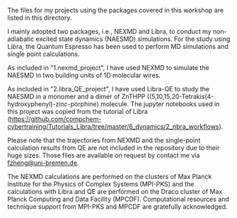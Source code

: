 The files for my projects using the packages covered in this workshop are listed in this directory.

I mainly adopted two packages, i.e., NEXMD and Libra, to conduct my non-adiabatic excited state dynamics (NAESMD) simulations. For the study using Libra, the Quantum Espresso has been used to perform MD simulations and single point calculations.

As included in "1.nexmd_project", I have used NEXMD to simulate the NAESMD in two building units of 1D molecular wires.

As included in "2.libra_QE_project", I have used Libra-QE to study the NAESMD in a monomer and a dimer of ZnTHPP ((5,10,15,20-Tetrakis(4-hydroxyphenyl)-zinc-porphine) molecule. The jupyter notebooks used in this project was copied from the tutorial of Libra (https://github.com/compchem-cybertraining/Tutorials_Libra/tree/master/6_dynamics/2_nbra_workflows).

Please note that the trajectories from NEXMD and the single-point calculation results from QE are not included in the repository due to their huge sizes. Those files are available on request by contact me via fzheng@uni-bremen.de.

The NEXMD calculations are performed on the clusters of Max Planck Institute for the Physics of Complex Systems (MPI-PKS) and the calculations with Libra and QE are performed on the Draco cluster of Max Planck Computing and Data Facility (MPCDF). Computational resources and technique support from MPI-PKS and MPCDF are gratefully acknowledged.
